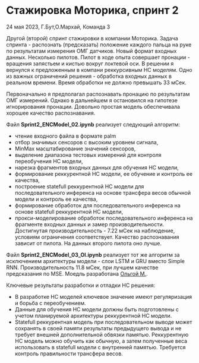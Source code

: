 # Стажировка Моторика, спринт 2

24 мая 2023, Г.Бут,О.Мархай, Команда 3

Другой (второй) спринт стажировки в компании Моторика. Задача спринта - распознать (предсказать) положение каждого пальца на руке по результатам измерения ОМГ датчиков. Новый формат входных данных. Несколько пилотов. Пилот в ходе опыта совершает пронации - вращения запястьем и кистью вокруг локтевой оси. В решении я вернулся к предложенным в компани реккурсивным НС моделям. Одно из важных ограничений решения - обработка входных данных в реальном времени. Время обработки не должно превышать 33 мСек.

Первоначально я предполагал распознавать пронацию по результатам ОМГ измерений. Однако в дальнейшем я остановился на гипотезе игнорирования пронации. Довольно простая модель обеспечивала хорошее качество распознавания. 

Файл **Sprint2_ENCModel_02.ipynb** реализует следующий алгоритм:
- чтение входного файла в формате palm
- отбор значимых сенсоров с высоким уровнем сигнала,    
- MinMax масштабирование значений сенсоров,     
- выделение диапазона тестовых измерений для контроля переобучения НС модели,     
- нарезка фрагментов входных данных для обучения НС модели,      
- формирование реккурентной НС модели, ее обучение и контроль ее качества,   
- построение statefull реккурентной НС модели для последовательного инференса на основе трансфера весов обычной модели и контроль ее качества, 
- формирование обработок для последовательного инференса на основе statefull реккурентной НС модели, 
- прокси-моделирование обработок последовательного инференса на фрагменте входных данных и замер производительности. 
Достигнутая производительность - 7.22 мСек на наблюдение, условиям ограничения соответствует. Качество распознавания зависит от пилота. На данных второго пилота оно лучше. 

Файл **Sprint2_ENCModel_03_Ol.ipynb** реализует тот же алгоритм за исключением архитектуры модели - слои LSTM и GRU вместо Simple RNN. 
Производительность 11.8 мСек, при лучшем качестве предсказания по MSE.  Моедль разработана [Ольгой М.](https://github.com/OlgaMarkhai).  


Ключевые результаты разработки и отладки НС решения:
- В разработке НС моделей ключевое значение имеют регуляризация и борьба с переобучением.
- Данные для обучения НС модели должны быть подготовлены с учетом планируемой архитектуры реккурентной НС модели.
- Statefull реккурентная модель при последовательном выводе может сохранять в своей памяти результаты предыдущего вывода и не требует внешней дополнительной обвязки памятью. Реккурентную НС модель можно обучить как обычную, а затем полученные веса использовать в statefull модели с внутренней памятью. Требуется контроль правильности трансфера весов.   

